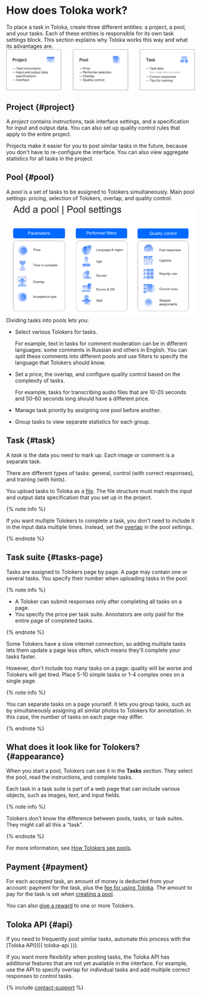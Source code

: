 # How does Toloka work?

To place a task in Toloka, create three different entities: a project, a pool, and your tasks. Each of these entities is responsible for its own task settings block. This section explains why Toloka works this way and what its advantages are.
![](../_images/other/toloka-overview.svg)

## Project {#project}

A _project_ contains instructions, task interface settings, and a specification for input and output data. You can also set up quality control rules that apply to the entire project.

Projects make it easier for you to post similar tasks in the future, because you don't have to re-configure the interface. You can also view aggregate statistics for all tasks in the project.


## Pool {#pool}

A _pool_ is a set of tasks to be assigned to Tolokers simultaneously. Main pool settings: pricing, selection of Tolokers, overlap, and quality control.
![](../_images/other/pool-settings.png)
Dividing tasks into pools lets you:
- Select various Tolokers for tasks.

    For example, text in tasks for comment moderation can be in different languages: some comments in Russian and others in English. You can split these comments into different pools and use filters to specify the language that Tolokers should know.

- Set a price, the overlap, and configure quality control based on the complexity of tasks.

    For example, tasks for transcribing audio files that are 10-20 seconds and 50-60 seconds long should have a different price.

- Manage task priority by assigning one pool before another.

- Group tasks to view separate statistics for each group.


## Task {#task}

A _task_ is the data you need to mark up. Each image or comment is a separate task.

There are different types of tasks: general, control (with correct responses), and training (with hints).

You upload tasks to Toloka as a [file](../../glossary.md#tsv-file-definition-ru). The file structure must match the input and output data specification that you set up in the project.

{% note info %}

If you want multiple Tolokers to complete a task, you don't need to include it in the input data multiple times. Instead, set the [overlap](../../glossary.md#overlap-ru) in the pool settings.

{% endnote %}


## Task suite {#tasks-page}

Tasks are assigned to Tolokers page by page. A page may contain one or several tasks. You specify their number when uploading tasks in the pool.

{% note info %}

- A Toloker can submit responses only after completing all tasks on a page.
- You specify the price per task suite. Аnnotators are only paid for the entire page of completed tasks.

{% endnote %}

Some Tolokers have a slow internet connection, so adding multiple tasks lets them update a page less often, which means they'll complete your tasks faster.

However, don't include too many tasks on a page: quality will be worse and Tolokers will get tired. Place 5-10 simple tasks or 1-4 complex ones on a single page.

{% note info %}

You can separate tasks on a page yourself. It lets you group tasks, such as by simultaneously assigning all similar photos to Tolokers for annotation. In this case, the number of tasks on each page may differ.

{% endnote %}


## What does it look like for Tolokers? {#appearance}

When you start a pool, Tolokers can see it in the **Tasks** section. They select the pool, read the instructions, and complete tasks.

Each task in a task suite is part of a web page that can include various objects, such as images, text, and input fields.

{% note info %}

Tolokers don't know the difference between pools, tasks, or task suites. They might call all this a “task”.

{% endnote %}

For more information, see [How Tolokers see pools](pool-main.md).


## Payment {#payment}

For each accepted task, an amount of money is deducted from your account: payment for the task, plus the [fee for using Toloka](budget.md). The amount to pay for the task is set when [creating a pool](pool-main.md).

You can also [give a reward](bonus.md) to one or more Tolokers.


## Toloka API {#api}

If you need to frequently post similar tasks, automate this process with the [Toloka API]({{ toloka-api }}).

If you want more flexibility when posting tasks, the Toloka API has additional features that are not yet available in the interface. For example, use the API to specify overlap for individual tasks and add multiple correct responses to control tasks.

{% include [contact-support](../_includes/contact-support-new.md) %}